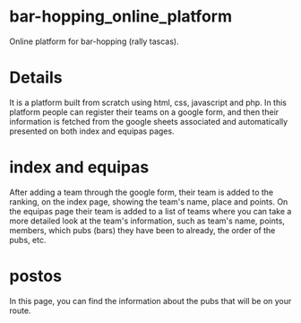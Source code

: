 # bar-hopping_online_platform
Online platform for bar-hopping (rally tascas).

# Details
It is a platform built from scratch using html, css, javascript and php. In this platform people can register their teams on a google form, and then their information is fetched from the google sheets associated and automatically presented on both index and equipas pages.

# index and equipas
After adding a team through the google form, their team is added to the ranking, on the index page, showing the team's name, place and points. On the equipas page their team is added to a list of teams where you can take a more detailed look at the team's information, such as team's name, points, members, which pubs (bars) they have been to already, the order of the pubs, etc.

# postos
In this page, you can find the information about the pubs that will be on your route.
